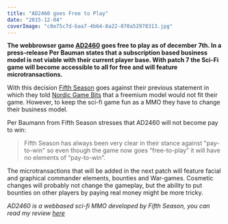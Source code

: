 ```yaml
---
title: "AD2460 goes Free to Play"
date: "2015-12-04"
coverImage: "c0e75c7d-baa7-4b64-8a22-070a52978313.jpg"
---
```


**The webbrowser game [AD2460](http://www.ad2460.com/) goes free to play as of december 7th. In a press-release Per Bauman states that a subscription based business model is not viable with their current player base. With patch 7 the Sci-Fi game will become accessible to all for free and will feature microtransactions.** [](http://www.legenddiaries.com/wp-content/uploads/2015/12/c0e75c7d-baa7-4b64-8a22-070a52978313.jpg)

With this decision [Fifth Season](http://www.fifthseason.no/) goes against their previous statement in which they told [Nordic Game Bits](http://nordicgamebits.com/2014/12/30/ad2460-flies-free2play-current/) that a freemium model would not fit their game. However, to keep the sci-fi game fun as a MMO they have to change their business model.

Per Baumann from Fifth Season stresses that AD2460 will not become pay to win:

> Fifth Season has always been very clear in their stance against "pay-to-win" so even though the game now goes “free-to-play” it will have no elements of “pay-to-win”.

The microtransactions that will be added in the next patch will feature facial and graphical commander elements, bounties and War-games. Cosmetic changes will probably not change the gameplay, but the ability to put bounties on other players by paying real money might be more tricky.

_AD2460 is a webbased sci-fi MMO developed by Fifth Season, you can read my review [here](http://www.legenddiaries.com/previewsreviews/review-ad2460/)_
